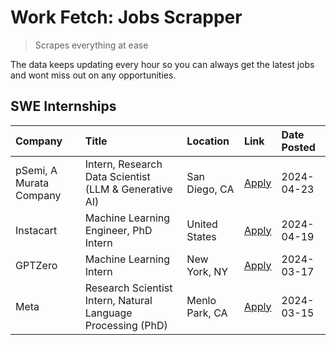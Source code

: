 # Work Fetch: Jobs Scrapper
> Scrapes everything at ease

The data keeps updating every hour so you can always get the latest jobs and wont miss out on any opportunities.

## SWE Internships
<!--START_SECTION:workfetch-->
| Company                 | Title                                                        | Location       | Link                                                                                                                                                                                                                                                                         | Date Posted   |
|:------------------------|:-------------------------------------------------------------|:---------------|:-----------------------------------------------------------------------------------------------------------------------------------------------------------------------------------------------------------------------------------------------------------------------------|:--------------|
| pSemi, A Murata Company | Intern, Research Data Scientist (LLM & Generative AI)        | San Diego, CA  | [Apply](https://www.linkedin.com/jobs/view/intern-research-data-scientist-llm-generative-ai-at-psemi-a-murata-company-3887074168?position=4&pageNum=0&refId=9zQiAvcCMUCYE2X%2FWPu8lw%3D%3D&trackingId=wFgbS4FgcB5SRsmVWaCyJg%3D%3D&trk=public_jobs_jserp-result_search-card) | 2024-04-23    |
| Instacart               | Machine Learning Engineer, PhD Intern                        | United States  | [Apply](https://www.linkedin.com/jobs/view/machine-learning-engineer-phd-intern-at-instacart-3901991739?position=2&pageNum=0&refId=9zQiAvcCMUCYE2X%2FWPu8lw%3D%3D&trackingId=nBg6hpI1Jinpol0n1Dx2uA%3D%3D&trk=public_jobs_jserp-result_search-card)                          | 2024-04-19    |
| GPTZero                 | Machine Learning Intern                                      | New York, NY   | [Apply](https://www.linkedin.com/jobs/view/machine-learning-intern-at-gptzero-3860723963?position=8&pageNum=0&refId=9zQiAvcCMUCYE2X%2FWPu8lw%3D%3D&trackingId=4vPlJTAoRiRrcCs9rKE2cw%3D%3D&trk=public_jobs_jserp-result_search-card)                                         | 2024-03-17    |
| Meta                    | Research Scientist Intern, Natural Language Processing (PhD) | Menlo Park, CA | [Apply](https://www.linkedin.com/jobs/view/research-scientist-intern-natural-language-processing-phd-at-meta-3858718375?position=6&pageNum=0&refId=9zQiAvcCMUCYE2X%2FWPu8lw%3D%3D&trackingId=9AmSvFwXgLbNz07qmNLZAA%3D%3D&trk=public_jobs_jserp-result_search-card)          | 2024-03-15    |
<!--END_SECTION:workfetch-->
